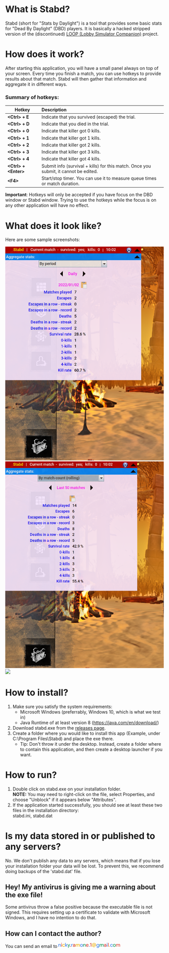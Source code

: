 # What is Stabd?
Stabd (short for "Stats by Daylight") is a tool that provides some basic stats for "Dead By Daylight" (DBD) players. 
It is basically a hacked stripped version of the (discontinued) [LOOP (Lobby Simulator Companion)](https://github.com/nickyramone/LobbySimulatorCompanion) project.

# How does it work?
After starting this application, you will have a small panel always on top of your screen.
Every time you finish a match, you can use hotkeys to provide results about that match. Stabd will then gather that
information and aggregate it in different ways.

### Summary of hotkeys:
Hotkey                      | Description  
----------------------------|:-----------------------------------------------
**\<Ctrl\> + E**            | Indicate that you survived (escaped) the trial.
**\<Ctrl\> + D**            | Indicate that you died in the trial.
**\<Ctrl\> + 0**            | Indicate that killer got 0 kills.
**\<Ctrl\> + 1**            | Indicate that killer got 1 kills.
**\<Ctrl\> + 2**            | Indicate that killer got 2 kills.
**\<Ctrl\> + 3**            | Indicate that killer got 3 kills.
**\<Ctrl\> + 4**            | Indicate that killer got 4 kills.
**\<Ctrl\> + \<Enter\>**    | Submit info (survival + kills) for this match. Once you submit, it cannot be edited.
**\<F4\>**                  | Start/stop timer. You can use it to measure queue times or match duration.     

**Important**: Hotkeys will only be accepted if you have focus on the DBD window or Stabd window. Trying to use the
hotkeys while the focus is on any other application will have no effect.

# What does it look like?
Here are some sample screenshots:

![](docs/images/sample_1.png)
![](docs/images/sample_2.png)
![](docs/images/sample_3.png)


# How to install?
1. Make sure you satisfy the system requirements:
    * Microsoft Windows (preferrably, Windows 10, which is what we test in)
    * Java Runtime of at least version 8 (https://java.com/en/download/)
1. Download stabd.exe from the [releases page](https://github.com/nickyramone/stabd/releases).
1. Create a folder where you would like to install this app (Example, under C:\Program Files\Stabd) 
   and place the exe there.
   * Tip: Don't throw it under the desktop. Instead, create a folder where to contain this application, and then create
          a desktop launcher if you want.


# How to run?
1. Double click on stabd.exe on your installation folder.\
  **NOTE:** You may need to right-click on the file, select Properties, and choose "Unblock" if it appears below "Attributes".
1. If the application started successfully, you should see at least these two files in the installation directory:\
   stabd.ini, stabd.dat


# Is my data stored in or published to any servers?
No. We don't publish any data to any servers, which means that if you lose your installation folder 
 your data will be lost.
To prevent this, we recommend doing backups of the 'stabd.dat' file.



## Hey! My antivirus is giving me a warning about the exe file!
Some antivirus throw a false positive because the executable file is not signed. This requires setting up a certificate
to validate with Microsoft Windows, and I have no intention to do that.


## How can I contact the author?
You can send an email to ![](docs/images/contact.png)
